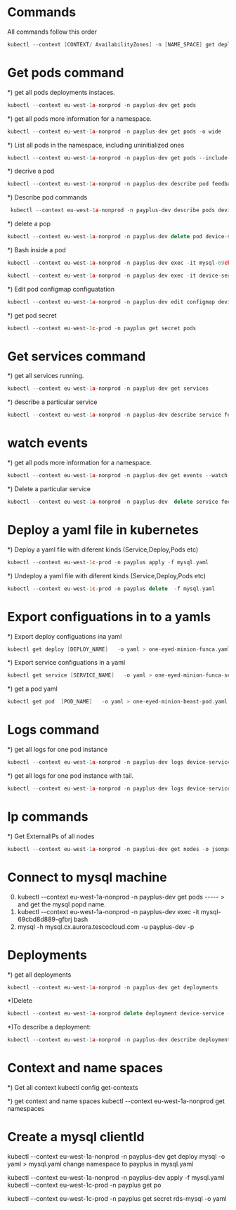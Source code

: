 
Commands
========

All commands follow this order 

```cpp
kubectl --context [CONTEXT/ AvailabilityZones] -n [NAME_SPACE] get deployments
```

Get pods command
================

*) get all pods deployments instaces.
```cpp
kubectl --context eu-west-1a-nonprod -n payplus-dev get pods
```
*) get all pods more information for a namespace.
```cpp
kubectl --context eu-west-1a-nonprod -n payplus-dev get pods -o wide
```

*) List all pods in the namespace, including uninitialized ones
```cpp
kubectl --context eu-west-1a-nonprod -n payplus-dev get pods --include-uninitialized
```

*) decrive a pod
```cpp
kubectl --context eu-west-1a-nonprod -n payplus-dev describe pod feedback-94fd8d555-5bbch

```
*) Describe pod commands
```cpp
 kubectl --context eu-west-1a-nonprod -n payplus-dev describe pods device-service-58c65d99f8-7gjm5
```

*) delete a pop

```cpp
kubectl --context eu-west-1a-nonprod -n payplus-dev delete pod device-service-58c65d99f8-7gjm5
```
*) Bash inside a pod  

```cpp
kubectl --context eu-west-1a-nonprod -n payplus-dev exec -it mysql-69cbd8d889-gwqzk bash
```
```cpp
kubectl --context eu-west-1a-nonprod -n payplus-dev exec -it device-service-6c56ddf486-4qdzl sh
```
*) Edit pod  configmap configuatation
```cpp
kubectl --context eu-west-1a-nonprod -n payplus-dev edit configmap device-service
```

*) get pod secret
```cpp
kubectl --context eu-west-1c-prod -n payplus get secret pods
```

Get services command
====================

*) get all services running.
```cpp
kubectl --context eu-west-1a-nonprod -n payplus-dev get services
```
*) describe a particular service
```cpp
kubectl --context eu-west-1a-nonprod -n payplus-dev describe service feedback
```

watch events
=============
*) get all pods more information for a namespace.
```cpp
kubectl --context eu-west-1a-nonprod -n payplus-dev get events --watch
```

*) Delete a particular service
```cpp
kubectl --context eu-west-1a-nonprod -n payplus-dev  delete service feedback
```

Deploy a yaml file in kubernetes
===============
*) Deploy a yaml file with diferent kinds (Service,Deploy,Pods etc)
```cpp
kubectl --context eu-west-1c-prod -n payplus apply -f mysql.yaml
```
*) Undeploy a yaml file with diferent kinds (Service,Deploy,Pods etc)
```cpp
kubectl --context eu-west-1c-prod -n payplus delete  -f mysql.yaml
```


Export  configuations in to a yamls
==========
*) Export   deploy configuations ina  yaml
```cpp
kubectl get deploy [DEPLOY_NAME]   -o yaml > one-eyed-minion-funca.yaml

```
*) Export   service  configuations in a yaml
```cpp
kubectl get service [SERVICE_NAME]   -o yaml > one-eyed-minion-funca-service.yaml
```
*) get a pod yaml
 ```cpp
kubectl get pod  [POD_NAME]   -o yaml > one-eyed-minion-beast-pod.yaml
```

Logs command
============

*) get all logs  for one pod instance
```cpp
kubectl --context eu-west-1a-nonprod -n payplus-dev logs device-service-8544d88859-s8n6b
```
*) get all logs for one pod instance with tail.
```cpp
kubectl --context eu-west-1a-nonprod -n payplus-dev logs device-service-8544d88859-s8n6b -f
```

Ip commands
===========
*) Get ExternalIPs of all nodes
```cpp
kubectl --context eu-west-1a-nonprod -n payplus-dev get nodes -o jsonpath='{.items[*].status.addresses[?(@.type=="ExternalIP")].address}'
```
Connect to mysql machine
=========================

0) kubectl --context eu-west-1a-nonprod -n payplus-dev get pods ----- > and get the mysql popd name.
1) kubectl --context eu-west-1a-nonprod -n payplus-dev exec -it mysql-69cbd8d889-gfbrj bash
2) mysql -h mysql.cx.aurora.tescocloud.com -u payplus-dev -p


Deployments
=======

*) get all deployments
```cpp
kubectl --context eu-west-1a-nonprod -n payplus-dev get deployments
```
*)Delete
```cpp
kubectl --context eu-west-1a-nonprod delete deployment device-service -n payplus-dev
```

*)To describe a deployment:
```cpp
kubectl --context eu-west-1a-nonprod -n payplus-dev describe deployment device-service

```

Context and name spaces
=======================

*) Get all context
kubectl config get-contexts

*) get context and name spaces
kubectl --context eu-west-1a-nonprod get namespaces


Create a mysql clientId
=========================

kubectl --context eu-west-1a-nonprod -n payplus-dev get deploy mysql -o yaml > mysql.yaml
change namespace to payplus in mysql.yaml

kubectl --context eu-west-1a-nonprod -n payplus-dev apply -f mysql.yaml
kubectl --context eu-west-1c-prod -n payplus get po

kubectl --context eu-west-1c-prod -n payplus get secret rds-mysql -o yaml

